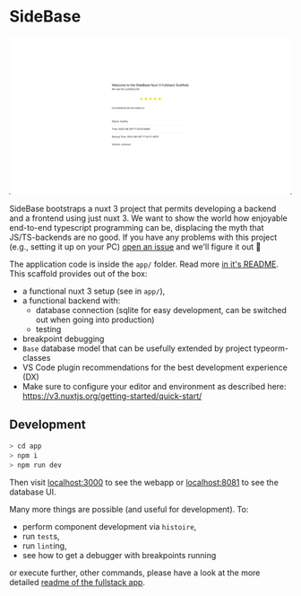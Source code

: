 # SideBase

![sidebase](./.github/sidebase.png)

SideBase bootstraps a nuxt 3 project that permits developing a backend and a frontend using just nuxt 3. We want to show the world how enjoyable end-to-end typescript programming can be, displacing the myth that JS/TS-backends are no good. If you have any problems with this project (e.g., setting it up on your PC) [open an issue](https://github.com/sidestream-tech/sidebase/issues/new/choose) and we'll figure it out 🎉

The application code is inside the `app/` folder. Read more [in it's README](./app/README.md). This scaffold provides out of the box:
- a functional nuxt 3 setup (see in `app/`),
- a functional backend with:
    - database connection (sqlite for easy development, can be switched out when going into production)
    - testing
- breakpoint debugging
- `Base` database model that can be usefully extended by project typeorm-classes
- VS Code plugin recommendations for the best development experience (DX)
- Make sure to configure your editor and environment as described here: https://v3.nuxtjs.org/getting-started/quick-start/

## Development

```sh
> cd app
> npm i
> npm run dev
```

Then visit [localhost:3000](http://localhost:3000) to see the webapp or [localhost:8081](http://localhost:8081) to see the database UI.

Many more things are possible (and useful for development). To:
- perform component development via `histoire`,
- run `test`s,
- run `lint`ing,
- see how to get a debugger with breakpoints running

or execute further, other commands, please have a look at the more detailed [readme of the fullstack app](./app/README.md).
